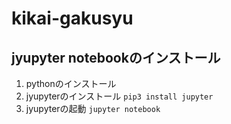# kikai-gakusyu

## jyupyter notebookのインストール
1. pythonのインストール
1. jyupyterのインストール `pip3 install jupyter`
1. jyupyterの起動 `jupyter notebook`
